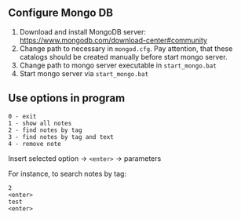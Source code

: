 ## Configure Mongo DB
1. Download and install MongoDB server: https://www.mongodb.com/download-center#community
1. Change path to necessary in `mongod.cfg`. Pay attention, that these catalogs should be created manually before start mongo server.
1. Change path to mongo server executable in `start_mongo.bat`
1. Start mongo server via `start_mongo.bat`

## Use options in program
```
0 - exit
1 - show all notes
2 - find notes by tag 
3 - find notes by tag and text 
4 - remove note
```

Insert selected option -> `<enter>` -> parameters

For instance, to search notes by tag:
```
2
<enter>
test
<enter>
```


